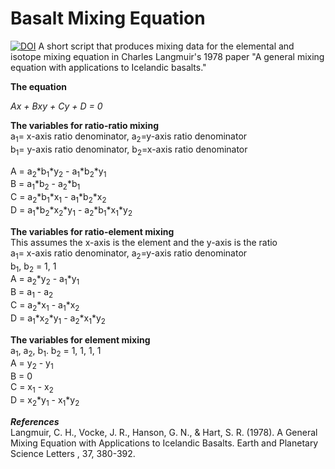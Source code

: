# Basalt Mixing Equation
[![DOI](https://zenodo.org/badge/141566218.svg)](https://zenodo.org/badge/latestdoi/141566218)
A short script that produces mixing data for the elemental and isotope mixing equation in Charles Langmuir's 1978 paper 
"A general mixing equation with applications to Icelandic basalts."

**The equation**<br>

*Ax + Bxy + Cy + D = 0*<br>

**The variables for ratio-ratio mixing**<br>
a<sub>1</sub>= x-axis ratio denominator, a<sub>2</sub>=y-axis ratio denominator<br>
b<sub>1</sub>= y-axis ratio denominator, b<sub>2</sub>=x-axis ratio denominator<br>

A  = a<sub>2</sub>*b<sub>1</sub>*y<sub>2</sub> - a<sub>1</sub>*b<sub>2</sub>*y<sub>1</sub><br>
B = a<sub>1</sub>*b<sub>2</sub> - a<sub>2</sub>*b<sub>1</sub><br>
C = a<sub>2</sub>*b<sub>1</sub>*x<sub>1</sub> - a<sub>1</sub>*b<sub>2</sub>*x<sub>2</sub><br>
D = a<sub>1</sub>*b<sub>2</sub>*x<sub>2</sub>*y<sub>1</sub> - a<sub>2</sub>*b<sub>1</sub>*x<sub>1</sub>*y<sub>2</sub><br>

**The variables for ratio-element mixing**<br>
This assumes the x-axis is the element and the y-axis is the ratio<br>
a<sub>1</sub>= x-axis ratio denominator, a<sub>2</sub>=y-axis ratio denominator<br>
b<sub>1</sub>, b<sub>2</sub> = 1, 1<br>
A  = a<sub>2</sub>*y<sub>2</sub> - a<sub>1</sub>*y<sub>1</sub><br>
B = a<sub>1</sub> - a<sub>2</sub><br>
C = a<sub>2</sub>*x<sub>1</sub> - a<sub>1</sub>*x<sub>2</sub><br>
D = a<sub>1</sub>*x<sub>2</sub>*y<sub>1</sub> - a<sub>2</sub>*x<sub>1</sub>*y<sub>2</sub><br>

**The variables for element mixing**<br>
a<sub>1</sub>, a<sub>2</sub>, b<sub>1</sub>. b<sub>2</sub> = 1, 1, 1, 1 <br>
A  = y<sub>2</sub> - y<sub>1</sub><br>
B = 0<br>
C = x<sub>1</sub> - x<sub>2</sub><br>
D = x<sub>2</sub>*y<sub>1</sub> - x<sub>1</sub>*y<sub>2</sub><br>

***References***<br>
Langmuir, C. H., Vocke, J. R., Hanson, G. N., & Hart, S. R. (1978). A General Mixing Equation with Applications to Icelandic Basalts. Earth and Planetary Science Letters , 37, 380-392.
